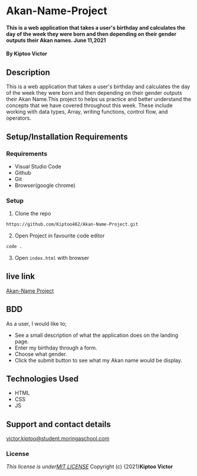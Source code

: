 # Akan-Name-Project
####  This is a web application that takes a user's birthday and calculates the day of the week they were born and then depending on their gender outputs their Akan names.  June 11,2021
#### By **Kiptoo Victor**
## Description
This is a web application that takes a user's birthday and calculates the day of the week they were born and then depending on their gender outputs their Akan Name.This project to helps us practice and better understand the concepts that we have covered throughout this week. These include working with data types, Array, writing functions, control flow, and operators.
## Setup/Installation Requirements
### Requirements
* Visual Studio Code
* Github
* Git
* Browser(google chrome)

### Setup
1. Clone the repo

```sh 
https://github.com/Kiptoo462/Akan-Name-Project.git
  ```
2. Open Project in favourite code editor

  ```sh
  code .
  ```

3. Open `index.html` with browser
## live link
   [Akan-Name Project](https://github.com/Kiptoo462/Akan-Name-Project)
## BDD
  As a user, I would like to;
+ See a  small description of what the application does on the landing page. 
+ Enter my birthday through a form.
+ Choose what gender.
+ Click the submit button to see what my Akan name would be display.
## Technologies Used
  *  HTML
  *  CSS
  *  JS

## Support and contact details
victor.kiptoo@student.moringaschool.com
### License
*This license is under[MIT LICENSE](LICENSE.md)*
Copyright (c) {2021}**Kiptoo Victor**